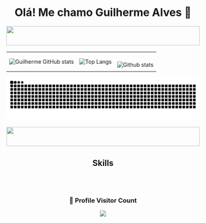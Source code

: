<div align="center">
  
<h1> Olá! Me chamo Guilherme Alves 👋 </h1>

</div>

<img width="100%" height="50" src="https://i.imgur.com/pcskAF9.png" />

<table>
  <tr>
    <td>
       <div align="left">
  
  ![Guilherme GitHub stats](https://github-readme-stats.vercel.app/api?username=guilhermeaalves&show_icons=true&theme=transparent)

  </div>
      </td>
    <td>
<div align="left">
  
![Top Langs](https://github-readme-stats.vercel.app/api/top-langs/?username=guilhermeaalves&layout=compact&theme=transparent)

</div>
  </td>
    <td>
<br/>
<img align="left" src="https://github-readme-streak-stats.herokuapp.com/?user=guilhermeaalves&theme=transparent&hide_border=false" alt="Github stats" />
 </td>
  </tr>
</table>

<div align="center">
<picture>
  <source media="(prefers-color-scheme: dark)" srcset="https://raw.githubusercontent.com/guilhermeaalves/guilhermeaalves/output/github-contribution-grid-snake-dark.svg">
  <source media="(prefers-color-scheme: light)" srcset="https://raw.githubusercontent.com/guilhermeaalves/guilhermeaalves/output/github-contribution-grid-snake.svg">
  <img alt="github-snake" src="https://raw.githubusercontent.com/guilhermeaalves/guilhermeaalves/output/github-contribution-grid-snake.svg">
</picture>
</div>

<br>

<img width="100%" height="50" src="https://i.imgur.com/pcskAF9.png" />

<div align="center">
<h2>Skills</h2>
</div>
<div align="center" style="display: inline_block"><br/>
    <img align="center" alt="" src="https://img.shields.io/badge/HTML5-E34F26?style=for-the-badge&logo=html5&logoColor=white"/>
    <img align="center" alt="" src="https://img.shields.io/badge/CSS3-1572B6?style=for-the-badge&logo=css3&logoColor=white"/>
    <img align="center" alt="" src="https://img.shields.io/badge/JavaScript-F7DF1E?style=for-the-badge&logo=javascript&logoColor=black"/>
    <img align="center" alt="" src="https://img.shields.io/badge/GIT-E44C30?style=for-the-badge&logo=git&logoColor=white"/>
</div>

<div align=center>
  <h3><b>📍 Profile Visitor Count</b></h3>
</div>
    
<p align="center" >   
  <img src="https://profile-counter.glitch.me/guilhermeaalves/count.svg" />  
</p>
 
